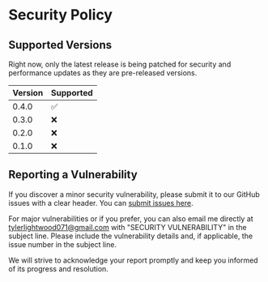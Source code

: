 # Security Policy

## Supported Versions

Right now, only the latest release is being patched for security and performance updates as they are pre-released versions.

| Version | Supported          |
| ------- | ------------------ |
| 0.4.0   | :white_check_mark: |
| 0.3.0   | :x:                |
| 0.2.0   | :x:                |
| 0.1.0   | :x:                |

## Reporting a Vulnerability

If you discover a minor security vulnerability, please submit it to our GitHub issues with a clear header. You can [submit issues here](https://github.com/tylerlight071/FurEver_Friends/issues).

For major vulnerabilities or if you prefer, you can also email me directly at tylerlightwood071@gmail.com with "SECURITY VULNERABILITY" in the subject line. Please include the vulnerability details and, if applicable, the issue number in the subject line.

We will strive to acknowledge your report promptly and keep you informed of its progress and resolution.
